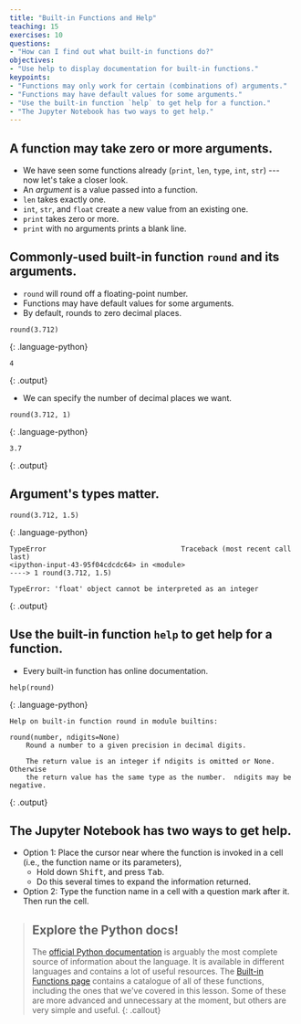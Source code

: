 ```yaml
---
title: "Built-in Functions and Help"
teaching: 15
exercises: 10
questions:
- "How can I find out what built-in functions do?"
objectives:
- "Use help to display documentation for built-in functions."
keypoints:
- "Functions may only work for certain (combinations of) arguments."
- "Functions may have default values for some arguments."
- "Use the built-in function `help` to get help for a function."
- "The Jupyter Notebook has two ways to get help."
---
```

## A function may take zero or more arguments.

*   We have seen some functions already (`print`, `len`, `type`, `int`, `str`)
    --- now let's take a closer look.
*   An *argument* is a value passed into a function.
*   `len` takes exactly one.
*   `int`, `str`, and `float` create a new value from an existing one.
*   `print` takes zero or more.
*   `print` with no arguments prints a blank line.

## Commonly-used built-in function `round` and its arguments.

*   `round` will round off a floating-point number.
*   Functions may have default values for some arguments.
*   By default, rounds to zero decimal places.

~~~
round(3.712)
~~~
{: .language-python}
~~~
4
~~~
{: .output}

*   We can specify the number of decimal places we want.

~~~
round(3.712, 1)
~~~
{: .language-python}
~~~
3.7
~~~
{: .output}

## Argument's types matter.

~~~
round(3.712, 1.5)
~~~
{: .language-python}
~~~
TypeError                                 Traceback (most recent call last)
<ipython-input-43-95f04cdcdc64> in <module>
----> 1 round(3.712, 1.5)

TypeError: 'float' object cannot be interpreted as an integer
~~~
{: .output}

## Use the built-in function `help` to get help for a function.

*   Every built-in function has online documentation.

~~~
help(round)
~~~
{: .language-python}
~~~
Help on built-in function round in module builtins:

round(number, ndigits=None)
    Round a number to a given precision in decimal digits.
    
    The return value is an integer if ndigits is omitted or None.  Otherwise
    the return value has the same type as the number.  ndigits may be negative.
~~~
{: .output}

## The Jupyter Notebook has two ways to get help.

*   Option 1: Place the cursor near where the function is invoked in a cell
    (i.e., the function name or its parameters),
    * Hold down <kbd>Shift</kbd>, and press <kbd>Tab</kbd>.
    * Do this several times to expand the information returned.
*   Option 2: Type the function name in a cell with a question mark after it. Then run the cell.

> ## Explore the Python docs!
>
> The [official Python documentation](https://docs.python.org/3/) is arguably the most complete
> source of information about the language. It is available in different languages and contains a lot of useful
> resources. The [Built-in Functions page](https://docs.python.org/3/library/functions.html) contains a catalogue of
> all of these functions, including the ones that we've covered in this lesson. Some of these are more advanced and
> unnecessary at the moment, but others are very simple and useful.
{: .callout}
